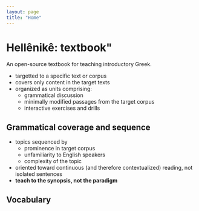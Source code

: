 ```yaml
---
layout: page
title: "Home"
---
```



# Hellênikê: textbook"

An open-source textbook for teaching introductory Greek.

- targetted to a specific text or corpus
- covers only content in the target texts
- organized as units comprising:
    - grammatical discussion
    - minimally modified passages from the target corpus
    - interactive exercises and drills




## Grammatical coverage and sequence

- topics sequenced by 
    - prominence in target corpus
    - unfamiliarity to English speakers
    - complexity of the topic 
- oriented toward continuous (and therefore contextualized) reading, not isolated sentences
- **teach to the synopsis, not the paradigm**

## Vocabulary


